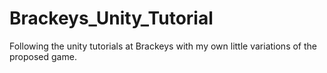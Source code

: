 # Brackeys_Unity_Tutorial
Following the unity tutorials at Brackeys with my own little variations of the proposed game.
